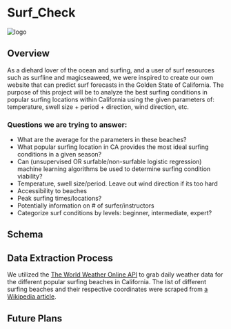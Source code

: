 # Surf_Check

![logo](https://user-images.githubusercontent.com/107447038/200466271-675c0d51-55e3-4ac8-a701-a31bbafb7582.png)

## Overview

As a diehard lover of the ocean and surfing, and a user of surf resources such as surfline and magicseaweed, we were inspired to create our own website that can predict surf forecasts in the Golden State of California. The purpose of this project will be to analyze the best surfing conditions in popular surfing locations within California using the given parameters of: temperature, swell size + period + direction, wind direction, etc.  

### Questions we are trying to answer:

- What are the average for the parameters in these beaches? 
- What popular surfing location in CA provides the most ideal surfing conditions in a given season? 
- Can (unsupervised OR surfable/non-surfable logistic regression) machine learning algorithms be used to determine surfing condition viability? 
- Temperature, swell size/period. Leave out wind direction if its too hard
- Accessibility to beaches
- Peak surfing times/locations?
- Potentially information on # of surfer/instructors
- Categorize surf conditions by levels: beginner, intermediate, expert?

## Schema


## Data Extraction Process

We utilized the  [The World Weather Online API](https://www.worldweatheronline.com/developer/api/marine-weather-api.aspx) to grab daily weather data for the different popular surfing beaches in California. The list of different surfing beaches and their respective coordinates were scraped from [a Wikipedia article](https://en.wikipedia.org/wiki/List_of_beaches_in_California).


## Future Plans
